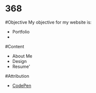 368
===

#Objective
My objective for my website is:

* Portfolio
* 

#Content

* About Me 
* Design
* Resume'

#Attribution

* [CodePen](http://codepen.io)
